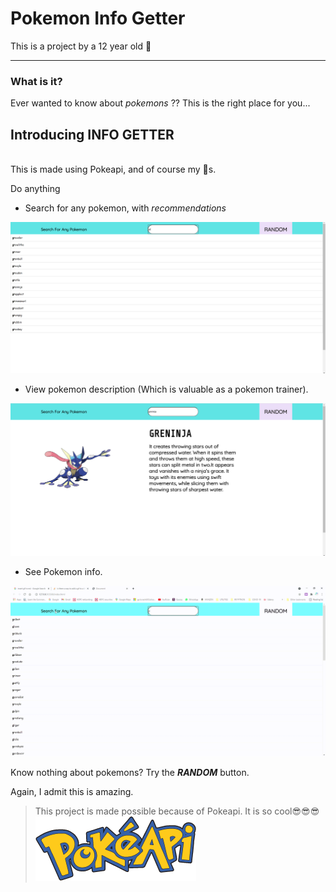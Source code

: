 # Pokemon Info Getter

This is a project by a 12 year old 👦

---

### What is it?

Ever wanted to know about _pokemons_ ?? This is the right place for you...

## Introducing **INFO GETTER**

<br>
This is made using Pokeapi, and of course my 🧠s.

Do anything

- Search for any pokemon, with _recommendations_

![Image](img1.png)

- View pokemon description (Which is valuable as a pokemon trainer).

![Image](img2.png)

- See Pokemon info.

<img src="vid.gif" alt="gif"></img>

Know nothing about pokemons?
Try the **_RANDOM_** button.

Again, I admit this is amazing.

> This project is made possible because of Pokeapi. It is so cool😎😎😎![Image](https://raw.githubusercontent.com/PokeAPI/media/master/logo/pokeapi_256.png)
